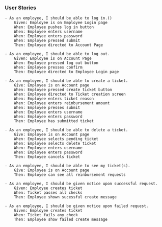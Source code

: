### User Stories

    - As an employee, I should be able to log in.()
        Given: Employee is on Employee Login page
        When: Employee pushes log in button
        When: Employee enters username
        When: Employee enters password
        When: Employee pressed submit
        Then: Employee directed to Account Page

    - As an employee, I should be able to log out.
        Given: Employee is on Account Page
        When: Employee pressed log out button
        When: Employee presses confirm
        Then: Employee directed to Employee Login page

    - As an employee, I should be able to create a ticket.
        Give: Employee is on Account page
        When: Employee pressed create ticket button
        When: Employee directed to Ticket creation screen
        When: Employee enters ticket reason
        When: Employee enters reinbursement amount
        When: Employee presses submit
        When: Employee enters username
        When: Employee enters password
        Then: Employee has submitted ticket

    - As an employee, I should be able to delete a ticket.
        Give: Employee is on Account page
        When: Employee selects pending ticket
        When: Employee selects delete ticket
        When: Employee enters username
        When: Employee enters password
        Then: Employee cancels ticket

    - As an employee, I should be able to see my ticket(s).
        Give: Employee is on Account page
        Then: Employee can see all reinbursement requests

    - As an employee, I should be given notice upon successful request.
        Given: Employee creates ticket
        When: Ticket passes all checks
        Then: Employee shown sucessful create message

    - As an employee, I should be given notice upon failed request.
        Given: Employee creates ticket
        When: Ticket fails any check
        Then: Employee show failed create message
